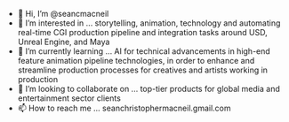 - 👋 Hi, I’m @seancmacneil
- 👀 I’m interested in ... storytelling, animation, technology and automating real-time CGI production pipeline and integration tasks around USD, Unreal Engine, and Maya
- 🌱 I’m currently learning ... AI for technical advancements in high-end feature animation pipeline technologies, in order to enhance and streamline production processes for creatives and artists working in production
- 💞️ I’m looking to collaborate on ... top-tier products for global media and entertainment sector clients
- 📫 How to reach me ... seanchristophermacneil.gmail.com

<!---
seancmacneil/seancmacneil is a ✨ special ✨ repository because its `README.md` (this file) appears on your GitHub profile.
You can click the Preview link to take a look at your changes.
--->
